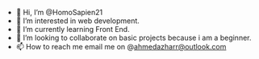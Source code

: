 - 👋 Hi, I’m @HomoSapien21
- 👀 I’m interested in web development.
- 🌱 I’m currently learning Front End.
- 💞️ I’m looking to collaborate on basic projects because i am a beginner.
- 📫 How to reach me email me on @ahmedazharr@outlook.com

<!---
HomoSapien21/HomoSapien21 is a ✨ special ✨ repository because its `README.md` (this file) appears on your GitHub profile.
You can click the Preview link to take a look at your changes.
--->

